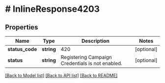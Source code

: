 # # InlineResponse4203

## Properties

Name | Type | Description | Notes
------------ | ------------- | ------------- | -------------
**status_code** | **string** | 420 | [optional]
**status** | **string** | Registering Campaign Credentials is not enabled. | [optional]

[[Back to Model list]](../../README.md#models) [[Back to API list]](../../README.md#endpoints) [[Back to README]](../../README.md)
